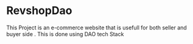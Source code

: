 # RevshopDao
This Project is an e-commerce website that is usefull for both seller and buyer side . This is done using DAO tech Stack
